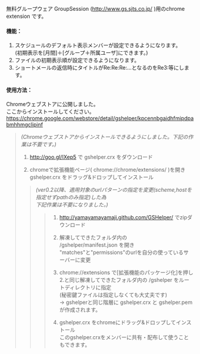 無料グループウェア GroupSession (http://www.gs.sjts.co.jp/ )用のchrome extension です。  
  
#### 機能：  
1. スケジュールのデフォルト表示メンバーが設定できるようになります。  
(初期表示を[月間]＋[グループ＋所属ユーザ]にできます。)  
2. ファイルの初期表示順が設定できるようになります。  
3. ショートメールの返信時にタイトルがRe:Re:Re:…となるのをRe3:等にします。  
  
  
#### 使用方法：  
Chromeウェブストアに公開しました。  
ここからインストールしてください。  
https://chrome.google.com/webstore/detail/gshelper/kpcennbgaidhfmipdpabmhhmgclipinf  
  
  
  
> 
> _(Chromeウェブストアからインストールできるようにしました。下記の作業は不要です。)_  
> 1. http://goo.gl/IXep5 で gshelper.crx をダウンロード  
> 
> 2. chromeで拡張機能ページ( chrome://chrome/extensions/ )を開き  
> gshelper.crx をドラッグ&ドロップしてインストール  
>   
>   
>   
> > _(ver0.2以降、適用対象のurlパターンの指定を変更(scheme,hostを指定せずpathのみ指定)した為  
> > 下記作業は不要になりました。)_
> > > 1. http://yamayamayamaji.github.com/GSHelper/ でzipダウンロード  
> > >   
> > > 2. 解凍してできたフォルダ内の  
> > > /gshelper/manifest.json を開き  
> > > "matches"と"permissions"のurlを自分の使っているサーバーに変更  
> > >   
> > > 3. chrome://extensions で[拡張機能のパッケージ化]を押し  
> > > 2.と同じ解凍してできたフォルダ内の /gshelper をルートディレクトリに指定  
> > > (秘密鍵ファイルは指定しなくても大丈夫です)  
> > >    → gshelperと同じ階層に gshelper.crx と gshelper.pem が作成されます。  
> > >   
> > > 4. gshelper.crx をchromeにドラッグ&ドロップしてインストール  
> > > このgshelper.crxをメンバーに共有・配布して使うこともできます。  
